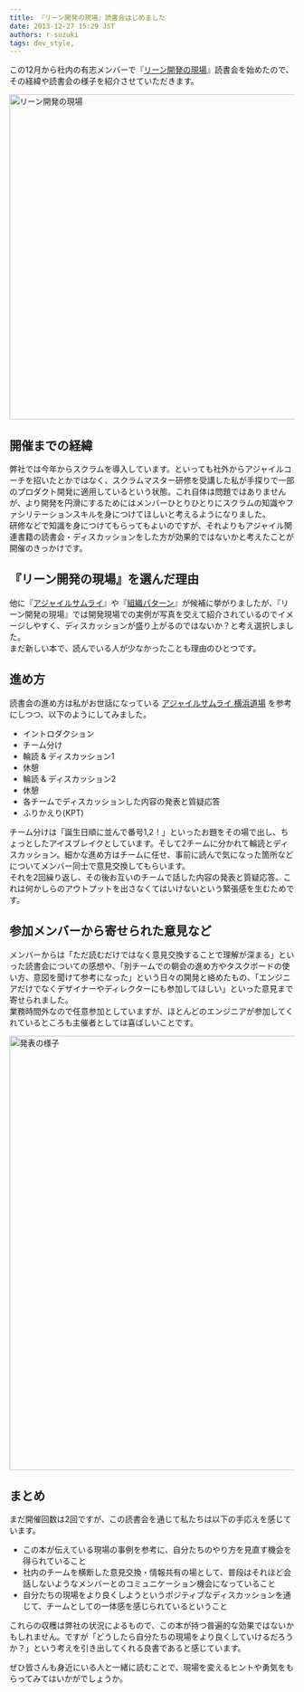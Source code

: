 ```yaml
---
title: 『リーン開発の現場』読書会はじめました
date: 2013-12-27 15:29 JST
authors: r-suzuki
tags: dev_style, 
---
```

<p>この12月から社内の有志メンバーで『<a href="http://lean-trenches.com">リーン開発の現場</a>』読書会を始めたので、その経緯や読書会の様子を紹介させていただきます。</p>

<!--more-->

<img src="http://tech.feedforce.jp/wp-content/uploads/2013/12/IMG_0047-1024x575.jpg" alt="リーン開発の現場" width="1024" height="575" class="aligncenter size-large wp-image-573" />

<h2>開催までの経緯</h2>

<p>弊社では今年からスクラムを導入しています。といっても社外からアジャイルコーチを招いたとかではなく、スクラムマスター研修を受講した私が手探りで一部のプロダクト開発に適用しているという状態。これ自体は問題ではありませんが、より開発を円滑にするためにはメンバーひとりひとりにスクラムの知識やファシリテーションスキルを身につけてほしいと考えるようになりました。<br/>研修などで知識を身につけてもらってもよいのですが、それよりもアジャイル関連書籍の読書会・ディスカッションをした方が効果的ではないかと考えたことが開催のきっかけです。</p>

<h2>『リーン開発の現場』を選んだ理由</h2>

<p>他に『<a href="http://ssl.ohmsha.co.jp/cgi-bin/menu.cgi?ISBN=978-4-274-06856-0" target="_blank">アジャイルサムライ</a>』や『<a href="http://books.shoeisha.co.jp/book/b104831.html" target="_blank">組織パターン</a>』が候補に挙がりましたが、『リーン開発の現場』では開発現場での実例が写真を交えて紹介されているのでイメージしやすく、ディスカッションが盛り上がるのではないか？と考え選択しました。<br />
まだ新しい本で、読んでいる人が少なかったことも理由のひとつです。</p>

<h2>進め方</h2>

<p>読書会の進め方は私がお世話になっている <a href="https://github.com/agile-samurai-ja/support/wiki/Readingagilesamuraiinyokohama">アジャイルサムライ 横浜道場</a> を参考にしつつ、以下のようにしてみました。</p>

<ul>
<li>イントロダクション</li>
<li>チーム分け</li>
<li>輪読 &amp; ディスカッション1</li>
<li>休憩</li>
<li>輪読 &amp; ディスカッション2</li>
<li>休憩</li>
<li>各チームでディスカッションした内容の発表と質疑応答</li>
<li>ふりかえり(KPT)</li>
</ul>

<p>チーム分けは「誕生日順に並んで番号1,2！」といったお題をその場で出し、ちょっとしたアイスブレイクとしています。そして2チームに分かれて輪読とディスカッション。細かな進め方はチームに任せ、事前に読んで気になった箇所などについてメンバー同士で意見交換してもらいます。<br/>それを2回繰り返し、その後お互いのチームで話した内容の発表と質疑応答。これは何かしらのアウトプットを出さなくてはいけないという緊張感を生むためです。</p>

<h2>参加メンバーから寄せられた意見など</h2>

<p>メンバーからは「ただ読むだけではなく意見交換することで理解が深まる」といった読書会についての感想や、「別チームでの朝会の進め方やタスクボードの使い方、意図を聞けて参考になった」という日々の開発と絡めたもの、「エンジニアだけでなくデザイナーやディレクターにも参加してほしい」といった意見まで寄せられました。<br />
業務時間外なので任意参加としていますが、ほとんどのエンジニアが参加してくれているところも主催者としては喜ばしいことです。</p>

<img src="http://tech.feedforce.jp/wp-content/uploads/2013/12/IMG_4554-3-1024x768.jpg" alt="発表の様子" width="1024" height="768" class="aligncenter size-large wp-image-558" title="発表の様子" />

<h2>まとめ</h2>

<p>まだ開催回数は2回ですが、この読書会を通じて私たちは以下の手応えを感じています。</p>

<ul>
<li>この本が伝えている現場の事例を参考に、自分たちのやり方を見直す機会を得られていること</li>
<li>社内のチームを横断した意見交換・情報共有の場として、普段はそれほど会話しないようなメンバーとのコミュニケーション機会になっていること</li>
<li>自分たちの現場をより良くしようというポジティブなディスカッションを通じて、チームとしての一体感を感じられているということ</li>
</ul>

<p>これらの収穫は弊社の状況によるもので、この本が持つ普遍的な効果ではないかもしれません。ですが「どうしたら自分たちの現場をより良くしていけるだろうか？」という考えを引き出してくれる良書であると感じています。</p>

<p>ぜひ皆さんも身近にいる人と一緒に読むことで、現場を変えるヒントや勇気をもらってみてはいかがでしょうか。</p>